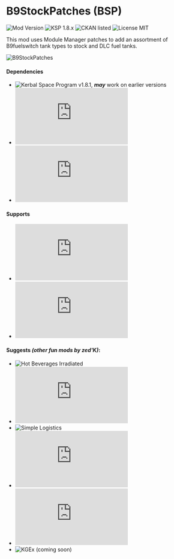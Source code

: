 <!-- Readme.md v1.1.1
B9StockPatches (BSP)
created: 23 Sep 19
updated: 03 Jan 20 -->

<!-- Download on SpaceDock or Github or Curseforge. Also available on CKAN. -->

# B9StockPatches (BSP)
![Mod Version](https://img.shields.io/github/v/release/zer0Kerbal/B9StockPatches?include_prereleases)
![KSP 1.8.x](https://img.shields.io/badge/KSP%20version-1.8.x-66ccff.svg?style=flat-square)
![CKAN listed](https://img.shields.io/badge/CKAN-Indexed-brightgreen.svg)
![License MIT](https://img.shields.io/badge/license-MIT-red)

 This mod uses Module Manager patches to add an assortment of B9fuelswitch tank types to stock and DLC fuel tanks.

![B9StockPatches](http://www.camera-m.com/img/placeholder-image-wide.png)

#### Dependencies
 - ![Kerbal Space Program](https://kerbalspaceprogram.com) v1.8.1, ***may*** work on earlier versions
 - ![Module Manager](http://forum.kerbalspaceprogram.com/index.php?/topic/50533-105-*)
 - ![B9PartSwitcher](http://forum.kerbalspaceprogram.com/index.php?showtopic=140541)

#### Supports
- ![Community Resource Pack](https://forum.kerbalspaceprogram.com/index.php?/topic/166314-131-*)
- ![Kerbal Change Log](https://forum.kerbalspaceprogram.com/index.php?/topic/179207-*)

#### Suggests *(other fun mods by zed'K)*:
- ![Hot Beverages Irradiated](https://github.com/zer0Kerbal/HotBeverageIrradiated)
- ![On Demand Fuel Cells Refueled](https://forum.kerbalspaceprogram.com/index.php?/topic/187625-*)
- ![Simple Logistics]()
- ![Field Training Lab (FTL)](https://forum.kerbalspaceprogram.com/index.php?/topic/188841-171-*)
- ![Field Training Facility (FTF)](https://forum.kerbalspaceprogram.com/index.php?/topic/188841-171-*)
- ![KGEx (coming soon)]()

<!--
This readme is
CC BY-NC-SA-4.0 by
zer0Kerbal-->
